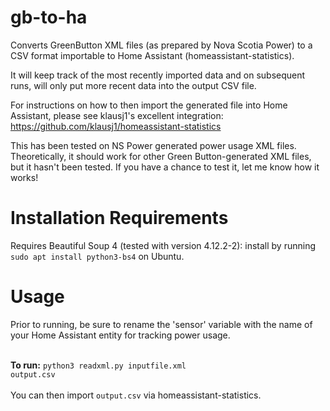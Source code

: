 # gb-to-ha
Converts GreenButton XML files (as prepared by Nova Scotia Power) to a CSV format importable to Home Assistant (homeassistant-statistics).

It will keep track of the most recently imported data and on subsequent runs, will only put more recent data into the output CSV file.

For instructions on how to then import the generated file into Home Assistant, please see klausj1's excellent integration: https://github.com/klausj1/homeassistant-statistics

This has been tested on NS Power generated power usage XML files. Theoretically, it should work for other Green Button-generated XML files, but it hasn't been tested. If you have a chance to test it, let me know how it works!

<h1>Installation Requirements</h1>
Requires Beautiful Soup 4 (tested with version 4.12.2-2): install by running <code>sudo apt install python3-bs4</code> on Ubuntu.

<h1>Usage</h1>
Prior to running, be sure to rename the 'sensor' variable with the name of your Home Assistant entity for tracking power usage.<br><br>

**To run:**
<code>python3 readxml.py inputfile.xml output.csv</code><br><br>
You can then import <code>output.csv</code> via homeassistant-statistics.

